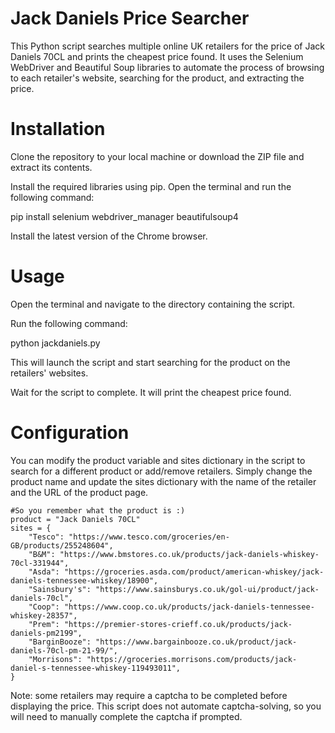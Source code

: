 # Jack Daniels Price Searcher

This Python script searches multiple online UK retailers for the price of Jack Daniels 70CL and prints the cheapest price found. It uses the Selenium WebDriver and Beautiful Soup libraries to automate the process of browsing to each retailer's website, searching for the product, and extracting the price.

# Installation

Clone the repository to your local machine or download the ZIP file and extract its contents.

Install the required libraries using pip. Open the terminal and run the following command:

pip install selenium webdriver_manager beautifulsoup4

Install the latest version of the Chrome browser.

# Usage

Open the terminal and navigate to the directory containing the script.

Run the following command:

python jackdaniels.py

This will launch the script and start searching for the product on the retailers' websites.

Wait for the script to complete. It will print the cheapest price found.

# Configuration

You can modify the product variable and sites dictionary in the script to search for a different product or add/remove retailers. Simply change the product name and update the sites dictionary with the name of the retailer and the URL of the product page.


```
#So you remember what the product is :)
product = "Jack Daniels 70CL"
sites = {
    "Tesco": "https://www.tesco.com/groceries/en-GB/products/255248604",
    "B&M": "https://www.bmstores.co.uk/products/jack-daniels-whiskey-70cl-331944",
    "Asda": "https://groceries.asda.com/product/american-whiskey/jack-daniels-tennessee-whiskey/18900",
    "Sainsbury's": "https://www.sainsburys.co.uk/gol-ui/product/jack-daniels-70cl",
    "Coop": "https://www.coop.co.uk/products/jack-daniels-tennessee-whiskey-28357",
    "Prem": "https://premier-stores-crieff.co.uk/products/jack-daniels-pm2199",
    "BarginBooze": "https://www.bargainbooze.co.uk/product/jack-daniels-70cl-pm-21-99/",
    "Morrisons": "https://groceries.morrisons.com/products/jack-daniel-s-tennessee-whiskey-119493011",
}
```
Note: some retailers may require a captcha to be completed before displaying the price. This script does not automate captcha-solving, so you will need to manually complete the captcha if prompted.
